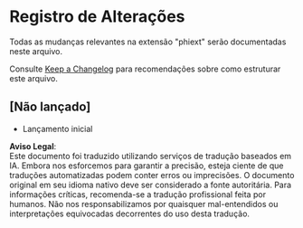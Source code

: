 # Registro de Alterações

Todas as mudanças relevantes na extensão "phiext" serão documentadas neste arquivo.

Consulte [Keep a Changelog](http://keepachangelog.com/) para recomendações sobre como estruturar este arquivo.

## [Não lançado]

- Lançamento inicial

**Aviso Legal**:  
Este documento foi traduzido utilizando serviços de tradução baseados em IA. Embora nos esforcemos para garantir a precisão, esteja ciente de que traduções automatizadas podem conter erros ou imprecisões. O documento original em seu idioma nativo deve ser considerado a fonte autoritária. Para informações críticas, recomenda-se a tradução profissional feita por humanos. Não nos responsabilizamos por quaisquer mal-entendidos ou interpretações equivocadas decorrentes do uso desta tradução.
